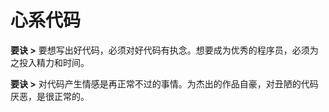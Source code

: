 # 心系代码

**要诀 >** 要想写出好代码，必须对好代码有执念。想要成为优秀的程序员，必须为之投入精力和时间。

**要诀 >** 对代码产生情感是再正常不过的事情。为杰出的作品自豪，对丑陋的代码厌恶，是很正常的。
